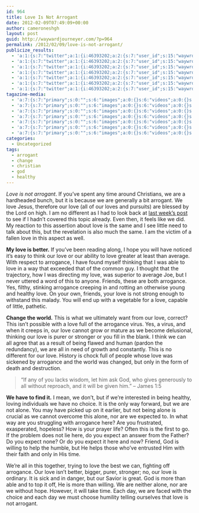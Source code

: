 ```yaml
---
id: 964
title: Love Is Not Arrogant
date: 2012-02-09T07:49:09+00:00
author: cameroneshgh
layout: post
guid: http://waywardjourneyer.com/?p=964
permalink: /2012/02/09/love-is-not-arrogant/
publicize_results:
  - 'a:1:{s:7:"twitter";a:1:{i:46393202;a:2:{s:7:"user_id";s:15:"waywrdjourneyer";s:7:"post_id";s:18:"167590886719496192";}}}'
  - 'a:1:{s:7:"twitter";a:1:{i:46393202;a:2:{s:7:"user_id";s:15:"waywrdjourneyer";s:7:"post_id";s:18:"167590886719496192";}}}'
  - 'a:1:{s:7:"twitter";a:1:{i:46393202;a:2:{s:7:"user_id";s:15:"waywrdjourneyer";s:7:"post_id";s:18:"167590886719496192";}}}'
  - 'a:1:{s:7:"twitter";a:1:{i:46393202;a:2:{s:7:"user_id";s:15:"waywrdjourneyer";s:7:"post_id";s:18:"167590886719496192";}}}'
  - 'a:1:{s:7:"twitter";a:1:{i:46393202;a:2:{s:7:"user_id";s:15:"waywrdjourneyer";s:7:"post_id";s:18:"167590886719496192";}}}'
  - 'a:1:{s:7:"twitter";a:1:{i:46393202;a:2:{s:7:"user_id";s:15:"waywrdjourneyer";s:7:"post_id";s:18:"167590886719496192";}}}'
  - 'a:1:{s:7:"twitter";a:1:{i:46393202;a:2:{s:7:"user_id";s:15:"waywrdjourneyer";s:7:"post_id";s:18:"167590886719496192";}}}'
tagazine-media:
  - 'a:7:{s:7:"primary";s:0:"";s:6:"images";a:0:{}s:6:"videos";a:0:{}s:11:"image_count";s:1:"0";s:6:"author";s:8:"19879429";s:7:"blog_id";s:8:"19280981";s:9:"mod_stamp";s:19:"2012-02-09 12:54:37";}'
  - 'a:7:{s:7:"primary";s:0:"";s:6:"images";a:0:{}s:6:"videos";a:0:{}s:11:"image_count";s:1:"0";s:6:"author";s:8:"19879429";s:7:"blog_id";s:8:"19280981";s:9:"mod_stamp";s:19:"2012-02-09 12:54:37";}'
  - 'a:7:{s:7:"primary";s:0:"";s:6:"images";a:0:{}s:6:"videos";a:0:{}s:11:"image_count";s:1:"0";s:6:"author";s:8:"19879429";s:7:"blog_id";s:8:"19280981";s:9:"mod_stamp";s:19:"2012-02-09 12:54:37";}'
  - 'a:7:{s:7:"primary";s:0:"";s:6:"images";a:0:{}s:6:"videos";a:0:{}s:11:"image_count";s:1:"0";s:6:"author";s:8:"19879429";s:7:"blog_id";s:8:"19280981";s:9:"mod_stamp";s:19:"2012-02-09 12:54:37";}'
  - 'a:7:{s:7:"primary";s:0:"";s:6:"images";a:0:{}s:6:"videos";a:0:{}s:11:"image_count";s:1:"0";s:6:"author";s:8:"19879429";s:7:"blog_id";s:8:"19280981";s:9:"mod_stamp";s:19:"2012-02-09 12:54:37";}'
  - 'a:7:{s:7:"primary";s:0:"";s:6:"images";a:0:{}s:6:"videos";a:0:{}s:11:"image_count";s:1:"0";s:6:"author";s:8:"19879429";s:7:"blog_id";s:8:"19280981";s:9:"mod_stamp";s:19:"2012-02-09 12:54:37";}'
  - 'a:7:{s:7:"primary";s:0:"";s:6:"images";a:0:{}s:6:"videos";a:0:{}s:11:"image_count";s:1:"0";s:6:"author";s:8:"19879429";s:7:"blog_id";s:8:"19280981";s:9:"mod_stamp";s:19:"2012-02-09 12:54:37";}'
categories:
  - Uncategorized
tags:
  - arrogant
  - change
  - christian
  - god
  - healthy
---
```

_Love is not arrogant_. If you&#8217;ve spent any time around Christians, we are a hardheaded bunch, but it is because we are generally a bit arrogant. We love Jesus, therefore our love (all of our loves and pursuits) are blessed by the Lord on high. I am no different as I had to look back at [last week&#8217;s post](http://waywardjourneyer.com/2012/02/02/love-does-not-boast/ "Love Does Not&nbsp;Boast") to see if I hadn&#8217;t covered this topic already. Even then, it feels like we did. My reaction to this assertion about love is the same and I see little need to talk about this, but the revelation is also much the same. I am the victim of a fallen love in this aspect as well.

**My love is better.** If you&#8217;ve been reading along, I hope you will have noticed it&#8217;s easy to think our love or our ability to love greater at least than average. With respect to arrogance, I have found myself thinking that I was able to love in a way that exceeded that of the common guy. I thought that the trajectory, how I was directing my love, was superior to average Joe, but I never uttered a word of this to anyone. Friends, these are both arrogance. Yes, filthy, stinking arrogance creeping in and rotting an otherwise young and healthy love. On your own, friends, your love is not strong enough to withstand this malady. You will end up with a vegetable for a love, capable of little, pathetic.

**Change the world.** This is what we ultimately want from our love, correct? This isn&#8217;t possible with a love full of the arrogance virus. Yes, a virus, and when it creeps in, our love cannot grow or mature as we become delusional, thinking our love is purer or stronger or you fill in the blank. I think we can all agree that as a result of being flawed and human (pardon the redundancy), we are all in need of growth and constantly. This is no different for our love. History is chock full of people whose love was sickened by arrogance and the world was changed, but only in the form of death and destruction.

> &#8220;If any of you lacks wisdom, let him ask God, who gives generously to all without reproach, and it will be given him.&#8221; &#8211; James 1:5

**We have to find it.** I mean, we don&#8217;t, but if we&#8217;re interested in being healthy, loving individuals we have no choice. It is the only way forward, but we are not alone. You may have picked up on it earlier, but not being alone is crucial as we cannot overcome this alone, nor are we expected to. In what way are you struggling with arrogance here? Are you frustrated, exasperated, hopeless? How is your prayer life? Often this is the first to go. If the problem does not lie here, do you expect an answer from the Father? Do you expect none? Or do you expect it here and now? Friend, God is willing to help the humble, but He helps those who&#8217;ve entrusted Him with their faith and only in His time.

<span class="embed-youtube" style="text-align:center; display: block;"></span> 

We&#8217;re all in this together, trying to love the best we can, fighting off arrogance. Our love isn&#8217;t better, bigger, purer, stronger; no, our love is ordinary. It is sick and in danger, but our Savior is great. God is more than able and to top it off, He is more than willing. We are neither alone, nor are we without hope. However, it will take time. Each day, we are faced with the choice and each day we must choose humility telling ourselves that love is not arrogant.